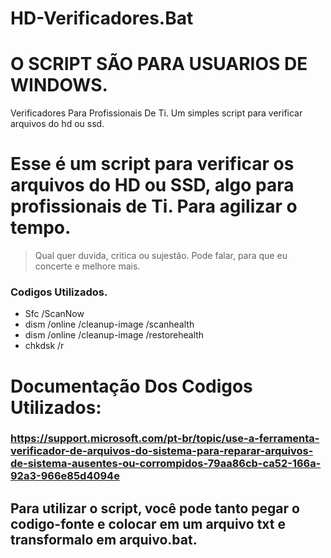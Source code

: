 # HD-Verificadores.Bat
# O SCRIPT SÃO PARA USUARIOS DE WINDOWS.
Verificadores Para Profissionais De Ti. Um simples script para verificar arquivos do hd ou ssd.

# Esse é um script para verificar os arquivos do HD ou SSD, algo para profissionais de Ti. Para agilizar o tempo. 
> Qual quer duvida, critica ou sujestão. Pode falar, para que eu concerte e melhore mais.
### Codigos Utilizados.

<ul>
<li>Sfc /ScanNow</li>
<li>dism /online /cleanup-image /scanhealth</li>
<li>dism /online /cleanup-image /restorehealth</li>
<li>chkdsk /r</li>
</ul>

# Documentação Dos Codigos Utilizados:

### https://support.microsoft.com/pt-br/topic/use-a-ferramenta-verificador-de-arquivos-do-sistema-para-reparar-arquivos-de-sistema-ausentes-ou-corrompidos-79aa86cb-ca52-166a-92a3-966e85d4094e

## Para utilizar o script, você pode tanto pegar o codigo-fonte e colocar em um arquivo txt e transformalo em arquivo.bat.
